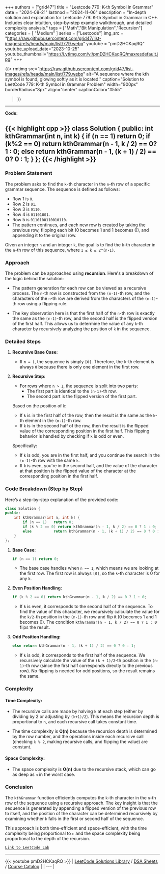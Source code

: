 
+++
authors = ["grid47"]
title = "Leetcode 779: K-th Symbol in Grammar"
date = "2024-08-21"
lastmod = "2024-11-06"
description = "In-depth solution and explanation for Leetcode 779: K-th Symbol in Grammar in C++. Includes clear intuition, step-by-step example walkthrough, and detailed complexity analysis."
tags = ["Math","Bit Manipulation","Recursion"]
categories = [
    "Medium"
]
series = ["Leetcode"]
img_src = "https://raw.githubusercontent.com/grid47/list-images/refs/heads/main/list/779.webp"
youtube = "pmD2HCKaqRQ"
youtube_upload_date="2023-10-25"
youtube_thumbnail="https://i.ytimg.com/vi/pmD2HCKaqRQ/maxresdefault.jpg"
+++


{{< rmtimg 
    src="https://raw.githubusercontent.com/grid47/list-images/refs/heads/main/list/779.webp" 
    alt="A sequence where the kth symbol is found, glowing softly as it is located."
    caption="Solution to LeetCode 779: K-th Symbol in Grammar Problem"
    width="900px"
    borderRadius="8px"
    align="center" 
    captionColor="#555"
>}}
---
**Code:**

{{< highlight cpp >}}
class Solution {
public:
    int kthGrammar(int n, int k) {
        if (n == 1)   return 0;
        if (k%2 == 0) return kthGrammar(n - 1,       k / 2) == 0? 1 : 0;
        else          return kthGrammar(n - 1, (k + 1) / 2) == 0? 0 : 1;
    }
};
{{< /highlight >}}
---

### Problem Statement

The problem asks to find the `k`-th character in the `n`-th row of a specific grammar sequence. The sequence is defined as follows:

- Row 1 is `0`.
- Row 2 is `01`.
- Row 3 is `0110`.
- Row 4 is `01101001`.
- Row 5 is `0110100110010110`.
- The pattern continues, and each new row is created by taking the previous row, flipping each bit (0 becomes 1 and 1 becomes 0), and appending it to the original row.

Given an integer `n` and an integer `k`, the goal is to find the `k`-th character in the `n`-th row of this sequence, where `1 ≤ k ≤ 2^(n-1)`.

### Approach

The problem can be approached using **recursion**. Here's a breakdown of the logic behind the solution:

- The pattern generation for each row can be viewed as a recursive process. The `n`-th row is constructed from the `(n-1)`-th row, and the characters of the `n`-th row are derived from the characters of the `(n-1)`-th row using a flipping rule.
  
- The key observation here is that the first half of the `n`-th row is exactly the same as the `(n-1)`-th row, and the second half is the flipped version of the first half. This allows us to determine the value of any `k`-th character by recursively analyzing the position of `k` in the sequence.

### Detailed Steps

1. **Recursive Base Case:**
   - If `n = 1`, the sequence is simply `[0]`. Therefore, the `k`-th element is always `0` because there is only one element in the first row.

2. **Recursive Step:**
   - For rows where `n > 1`, the sequence is split into two parts:
     - The first part is identical to the `(n-1)`-th row.
     - The second part is the flipped version of the first part.
     
   Based on the position of `k`:
   - If `k` is in the first half of the row, then the result is the same as the `k`-th element in the `(n-1)`-th row.
   - If `k` is in the second half of the row, then the result is the flipped value of the corresponding position in the first half. This flipping behavior is handled by checking if `k` is odd or even.

   Specifically:
   - If `k` is odd, you are in the first half, and you continue the search in the `(n-1)`-th row with the same `k`.
   - If `k` is even, you're in the second half, and the value of the character at that position is the flipped value of the character at the corresponding position in the first half.

### Code Breakdown (Step by Step)

Here’s a step-by-step explanation of the provided code:

```cpp
class Solution {
public:
    int kthGrammar(int n, int k) {
        if (n == 1)   return 0;
        if (k % 2 == 0) return kthGrammar(n - 1, k / 2) == 0 ? 1 : 0;
        else          return kthGrammar(n - 1, (k + 1) / 2) == 0 ? 0 : 1;
    }
};
```

1. **Base Case:**
   ```cpp
   if (n == 1) return 0;
   ```
   - The base case handles when `n == 1`, which means we are looking at the first row. The first row is always `[0]`, so the `k`-th character is 0 for any `k`.

2. **Even Position Handling:**
   ```cpp
   if (k % 2 == 0) return kthGrammar(n - 1, k / 2) == 0 ? 1 : 0;
   ```
   - If `k` is even, it corresponds to the second half of the sequence. To find the value of this character, we recursively calculate the value for the `k/2`-th position in the `(n-1)`-th row and flip it (0 becomes 1 and 1 becomes 0). The condition `kthGrammar(n - 1, k / 2) == 0 ? 1 : 0` flips the result.

3. **Odd Position Handling:**
   ```cpp
   else return kthGrammar(n - 1, (k + 1) / 2) == 0 ? 0 : 1;
   ```
   - If `k` is odd, it corresponds to the first half of the sequence. We recursively calculate the value of the `(k + 1)/2`-th position in the `(n-1)`-th row (since the first half corresponds directly to the previous row). No flipping is needed for odd positions, so the result remains the same.

### Complexity

#### Time Complexity:
- The recursive calls are made by halving `k` at each step (either by dividing by 2 or adjusting by `(k+1)/2`). This means the recursion depth is proportional to `n`, and each recursive call takes constant time.
  
- The time complexity is **O(n)** because the recursion depth is determined by the row number, and the operations inside each recursive call (checking `k % 2`, making recursive calls, and flipping the value) are constant.

#### Space Complexity:
- The space complexity is **O(n)** due to the recursive stack, which can go as deep as `n` in the worst case.

### Conclusion

The `kthGrammar` function efficiently computes the `k`-th character in the `n`-th row of the sequence using a recursive approach. The key insight is that the sequence is generated by appending a flipped version of the previous row to itself, and the position of the character can be determined recursively by examining whether `k` falls in the first or second half of the sequence.

This approach is both time-efficient and space-efficient, with the time complexity being proportional to `n` and the space complexity being proportional to the depth of the recursion.

[`Link to LeetCode Lab`](https://leetcode.com/problems/k-th-symbol-in-grammar/description/)

---
{{< youtube pmD2HCKaqRQ >}}
| [LeetCode Solutions Library](https://grid47.xyz/leetcode/) / [DSA Sheets](https://grid47.xyz/sheets/) / [Course Catalog](https://grid47.xyz/courses/) |
| --- |

